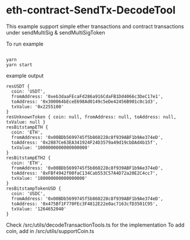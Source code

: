 # eth-contract-SendTx-DecodeTool 

This example support simple ether transactions and contract transactions under sendMultiSig & sendMultiSigToken  

To run example

```

yarn 
yarn start

```

example output

```
resUSDT {
  coin: 'USDT',
  fromAddress: '0xeb3daaFEcaFd286a916CdaFB1Dd4066c3DeC17e1',
  toAddress: '0x300064bEceE698Ad0149c5eDe42456B901c0c1d3',
  txValue: '0x2255100'
}
resUnknownToken { coin: null, fromAddress: null, toAddress: null, txValue: null }
resBitstampETH {
  coin: 'ETH',
  fromAddress: '0x00BDb5699745f5b860228c8f939ABF1b9Ae374eD',
  toAddress: '0x2887Ce63EA341924F24D3579a49d19cbDAd4b15f',
  txValue: '1000000000000000000'
}
resBitstampETH2 {
  coin: 'ETH',
  fromAddress: '0x00BDb5699745f5b860228c8f939ABF1b9Ae374eD',
  toAddress: '0xFBf4942f00faC134Cab553C57A4D72a20E2C4cc7',
  txValue: '180000000000000000'
}
resBitstampTokenUSD {
  coin: 'USDC',
  fromAddress: '0x00BDb5699745f5b860228c8f939ABF1b9Ae374eD',
  toAddress: '0x475Bf1F770FEc3F4812E22e0ac7163cfD3501C95',
  txValue: '1264652040'
}
```
Check /src/utils/decodeTransactionTools.ts for the implementation
To add coin, add in /src/utils/supportCoin.ts


